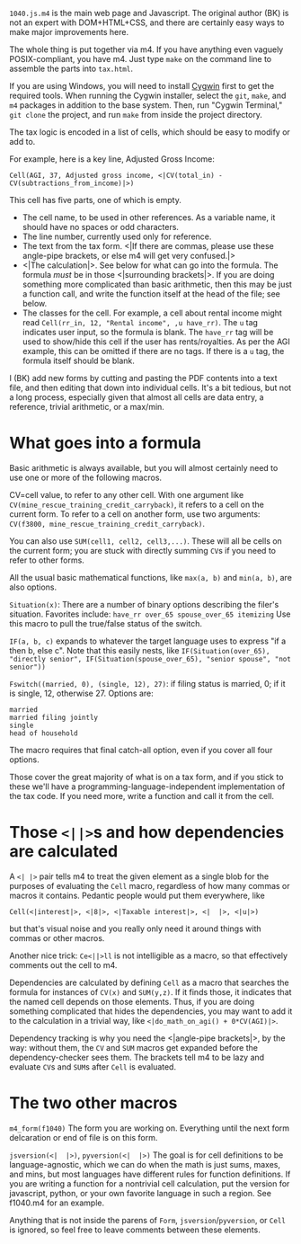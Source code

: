 
`1040.js.m4` is the main web page and Javascript. The original author (BK) is not an
expert with DOM+HTML+CSS, and there are certainly easy ways to make major improvements
here.

The whole thing is put together via m4. If you have anything even vaguely POSIX-compliant,
you have m4. Just type `make` on the command line to assemble the parts into `tax.html`.

If you are using Windows, you will need to install [Cygwin](https://www.cygwin.com/) first
to get the required tools. When running the Cygwin installer, select the `git`, `make`,
and `m4` packages in addition to the base system. Then, run "Cygwin Terminal," `git clone`
the project, and run `make` from inside the project directory.

The tax logic is encoded in a list of cells, which should be easy to modify or add to.

For example, here is a key line, Adjusted Gross Income:

`Cell(AGI, 37, Adjusted gross income, <|CV(total_in) - CV(subtractions_from_income)|>)`

This cell has five parts, one of which is empty.

* The cell name, to be used in other references. As a variable name, it should have no
spaces or odd characters.
* The line number, currently used only for reference.
* The text from the tax form. <|If there are commas, please use these angle-pipe brackets,
    or else m4 will get very confused.|>
* <|The calculation|>. See below for what can go into the formula.
The formula _must_ be in those <|surrounding brackets|>. If you are doing something
more complicated than basic arithmetic, then this may be just a function call, and
write the function itself at the head of the file; see below.
* The classes for the cell. For example, a cell about rental income might read
`Cell(rr_in, 12, "Rental income", ,u have_rr)`. The `u` tag indicates user input, so the
formula is blank. The `have_rr` tag will be used to show/hide this cell if the user has
rents/royalties. As per the AGI example, this can be omitted if there are no tags. If
there is a `u` tag, the formula itself should be blank.

I (BK) add new forms by cutting and pasting the PDF contents into a text file, and then
editing that down into individual cells. It's a bit tedious, but not a long process,
especially given that almost all cells are data entry, a reference, trivial arithmetic,
or a max/min.

What goes into a formula
=====
Basic arithmetic is always available, but you will almost certainly need to use one or
more of the following macros.

CV=cell value, to refer to any other cell. With
one argument like `CV(mine_rescue_training_credit_carryback)`, it refers to a cell on
the current form. To refer to a cell on another form, use two arguments: `CV(f3800,
mine_rescue_training_credit_carryback)`.

You can also use `SUM(cell1, cell2, cell3,...)`. These will all be cells on the current form; you are stuck with
directly summing `CV`s if you need to refer to other forms.

All the usual basic mathematical functions, like `max(a, b)` and `min(a, b)`, are also options.

`Situation(x)`: There are a number of binary options describing the filer's situation.
Favorites include:
`have_rr
over_65
spouse_over_65
itemizing`
Use this macro to pull the true/false status of the switch.

`IF(a, b, c)` expands to whatever the target language uses to express "if a then b,
else c". Note that this easily nests, like
`IF(Situation(over_65), "directly senior", IF(Situation(spouse_over_65), "senior spouse", "not senior"))`

`Fswitch((married, 0), (single, 12), 27)`: if filing status is married, 0; if it
is single, 12, otherwise 27. Options are:
```
married
married filing jointly
single
head of household
```
The macro requires that final catch-all option, even if you cover all four options.

Those cover the great majority of what is on a tax form, and if you stick to these
we'll have a programming-language-independent implementation of the tax code.  If you
need more, write a function and call it from the cell.

Those `<||>`s and how dependencies are calculated
=====

A `<| |>` pair tells m4 to treat the given
element as a single blob for the purposes of evaluating the `Cell` macro, regardless of how many
commas or macros it contains. Pedantic people would put them everywhere, like
```
Cell(<|interest|>, <|8|>, <|Taxable interest|>, <|  |>, <|u|>)
```
but that's visual noise and you really only need it around things with commas or other macros.

Another nice trick: `Ce<||>ll` is not intelligible as a macro, so that effectively comments out the cell to m4.

Dependencies are calculated by defining `Cell`  as a macro that searches the formula for
instances of `CV(x)` and `SUM(y,z)`. If it finds
those, it indicates that the named cell depends on those elements. Thus, if you are doing
something complicated that hides the dependencies, you may want to add it to the
calculation in a trivial way, like `<|do_math_on_agi() + 0*CV(AGI)|>`.

Dependency tracking is why you need the <|angle-pipe brackets|>, by the way: without
them, the `CV` and `SUM` macros get expanded before the dependency-checker
sees them. The brackets tell m4 to be lazy and evaluate `CV`s and `SUM`s after `Cell` is evaluated.

The two other macros
=====

`m4_form(f1040)` The form you are working on. Everything until the next form delcaration
or end of file is on this form.

`jsversion(<|  |>)`, `pyversion(<|  |>)` The goal is for cell definitions to be
language-agnostic, which we can do when the math is just sums, maxes, and mins, but
most languages have different rules for function definitions. If you are writing a
function for a nontrivial cell calculation, put the version for javascript, python,
or your own favorite language in such a region. See f1040.m4 for an example.

Anything that is not inside the parens of `Form`, `jsversion`/`pyversion`, or `Cell` is ignored, so
feel free to leave comments between these elements.
